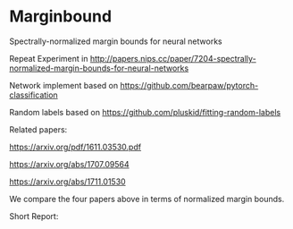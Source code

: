 # Marginbound

Spectrally-normalized margin bounds for neural networks

Repeat Experiment in http://papers.nips.cc/paper/7204-spectrally-normalized-margin-bounds-for-neural-networks

Network implement based on https://github.com/bearpaw/pytorch-classification

Random labels based on https://github.com/pluskid/fitting-random-labels

Related papers:

https://arxiv.org/pdf/1611.03530.pdf

https://arxiv.org/abs/1707.09564

https://arxiv.org/abs/1711.01530

We compare the four papers above in terms of normalized margin bounds.

Short Report:
